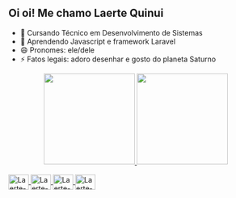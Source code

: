 ## Oi oi! Me chamo Laerte Quinui


- 🔭 Cursando Técnico em Desenvolvimento de Sistemas
- 🌱 Aprendendo Javascript e framework Laravel
- 😄 Pronomes: ele/dele
- ⚡ Fatos legais: adoro desenhar e gosto do planeta Saturno


<div align="center">
  <a href="https://github.com/Laquinui">
  <img height="180em" src="https://github-readme-stats.vercel.app/api?username=Laquinui&show_icons=true&theme=midnight-purple&include_all_commits=true&count_private=true"/>
  <img height="180em" src="https://github-readme-stats.vercel.app/api/top-langs/?username=Laquinui&layout=compact&langs_count=7&theme=midnight-purple"/>
</div>
  
<div style="display: inline_block"><br>
  <img align="center" alt="Laerte-HTML" height="30" width="40" src="https://cdn.jsdelivr.net/gh/devicons/devicon/icons/html5/html5-plain.svg" />
  <img align="center" alt="Laerte-CSS" height="30" width="40" src="https://cdn.jsdelivr.net/gh/devicons/devicon/icons/css3/css3-plain.svg" />    
  <img align="center" alt="Laerte-CSHARP" height="30" width="40" src="https://cdn.jsdelivr.net/gh/devicons/devicon/icons/csharp/csharp-plain.svg" />
  <img align="center" alt="Laerte-PHP" height="30" width="40" src="https://cdn.jsdelivr.net/gh/devicons/devicon/icons/php/php-plain.svg" />
</div>
  
  
